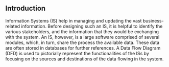 ## Introduction 

Information Systems (IS) help in managing and updating the vast business-related information. Before designing such an IS, it is helpful to identify the various stakeholders, and the information that they would be exchanging with the system. An IS, however, is a large software comprised of several modules, which, in turn, share the process the available data. These data are often stored in databases for further references. A Data Flow Diagram (DFD) is used to pictorially represent the functionalities of the ISs by focusing on the sources and destinations of the data flowing in the system.
